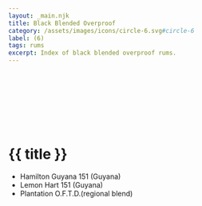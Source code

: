 ```yaml
---
layout: _main.njk
title: Black Blended Overproof
category: /assets/images/icons/circle-6.svg#circle-6
label: (6)
tags: rums
excerpt: Index of black blended overproof rums.
---
```

<!-- markdownlint-disable MD025 -->
# {{ title }}<icon-l space="1em" label="(6)"><span class="with-icon"><svg class="icon"><use href="/assets/images/icons/circle-6.svg#circle-6"></use></svg></span></icon-l>
<!-- markdownlint-disable MD025 -->

<div class="index">

* Hamilton Guyana 151 (Guyana)
* Lemon Hart 151 (Guyana)
* Plantation O.F.T.D.(regional blend)

</div>
